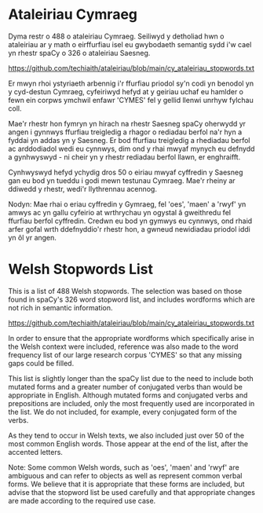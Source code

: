 # Ataleiriau Cymraeg
Dyma restr o 488 o ataleiriau Cymraeg. Seiliwyd y detholiad hwn o ataleiriau ar y math o eirffurfiau isel eu gwybodaeth semantig sydd i'w cael yn rhestr spaCy o
326 o ataleiriau Saesneg.

https://github.com/techiaith/ataleiriau/blob/main/cy_ataleiriau_stopwords.txt

Er mwyn rhoi ystyriaeth arbennig i'r ffurfiau priodol sy'n codi yn benodol yn y cyd-destun Cymraeg, cyfeiriwyd hefyd at y geiriau uchaf eu hamlder o fewn ein corpws ymchwil enfawr 'CYMES' fel y gellid llenwi unrhyw fylchau coll.

Mae'r rhestr hon fymryn yn hirach na rhestr Saesneg spaCy oherwydd yr angen i gynnwys ffurfiau treigledig a rhagor o rediadau berfol na'r hyn a fyddai yn addas yn y Saesneg. Er bod ffurfiau treigledig a rhediadau berfol ac arddodiadol wedi eu cynnwys, dim ond y rhai mwyaf mynych eu defnydd a gynhwyswyd - ni cheir yn y rhestr rediadau berfol llawn, er enghraifft.

Cynhwyswyd hefyd ychydig dros 50 o eiriau mwyaf cyffredin y Saesneg gan eu bod yn tueddu i godi mewn testunau Cymraeg. Mae'r rheiny ar ddiwedd y rhestr, wedi'r llythrennau acennog.

Nodyn: Mae rhai o eriau cyffredin y Gymraeg, fel 'oes', 'maen' a 'rwyf' yn amwys ac yn gallu cyfeirio at wrthrychau yn ogystal â gweithredu fel ffurfiau berfol cyffredin. Credwn eu bod yn gymwys eu cynnwys, ond rhaid arfer gofal wrth ddefnyddio'r rhestr hon, a gwneud newidiadau priodol iddi yn ôl yr angen.

# Welsh Stopwords List
This is a list of 488 Welsh stopwords. The selection was based on those found in spaCy's 326 word stopword list, and includes wordforms which are not rich in semantic information.

https://github.com/techiaith/ataleiriau/blob/main/cy_ataleiriau_stopwords.txt

In order to ensure that the appropriate wordforms which specifically arise in the Welsh context were included, reference was also made to the word frequency list  of our large research corpus 'CYMES' so that any missing gaps could be filled.

This list is slightly longer than the spaCy list due to the need to include both mutated forms and a greater number of conjugated verbs than would be appropriate in English. Although mutated forms and conjugated verbs and prepositions are included, only the most frequently used are incorporated in the list. We do not included, for example, every conjugated form of the verbs.

As they tend to occur in Welsh texts, we also included just over 50 of the most common English words. Those appear at the end of the list, after the accented letters.

Note: Some common Welsh words, such as 'oes', 'maen' and 'rwyf' are ambiguous and can refer to objects as well as represent common verbal forms. We believe that it is appropriate that these forms are included, but advise that the stopword list be used carefully and that appropriate changes are made according to the required use case.
